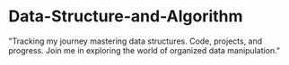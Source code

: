 # Data-Structure-and-Algorithm
"Tracking my journey mastering data structures. Code, projects, and progress. Join me in exploring the world of organized data manipulation."
